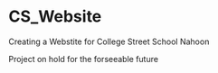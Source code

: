 # CS_Website

Creating a Webstite for College Street School Nahoon

Project on hold for the forseeable future
